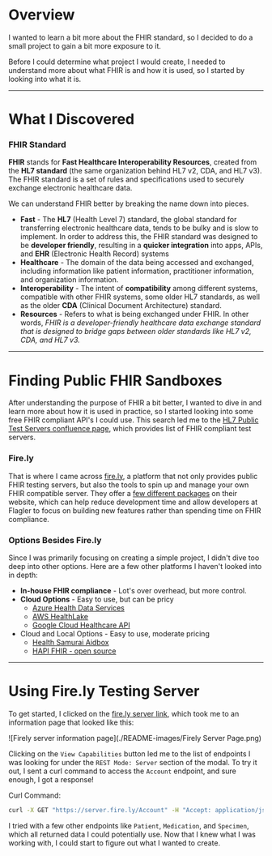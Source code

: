 # Overview
I wanted to learn a bit more about the FHIR standard, so I decided to do a small project to gain a bit more exposure to it.

Before I could determine what project I would create, I needed to understand more about what FHIR is and how it is used, so I started by looking into what it is.

___
# What I Discovered
### FHIR Standard
**FHIR** stands for **Fast Healthcare Interoperability Resources**, created from the **HL7 standard** (the same organization behind HL7 v2, CDA, and HL7 v3). The FHIR standard is a set of rules and specifications used to securely exchange electronic healthcare data.

We can understand FHIR better by breaking the name down into pieces.
- **Fast** - The **HL7** (Health Level 7) standard, the global standard for transferring electronic healthcare data, tends to be bulky and is slow to implement. In order to address this, the FHIR standard was designed to be **developer friendly**, resulting in a **quicker integration** into apps, APIs, and **EHR** (Electronic Health Record) systems
- **Healthcare** - The domain of the data being accessed and exchanged, including information like patient information, practitioner information, and organization information.
- **Interoperability** - The intent of **compatibility** among different systems, compatible with other FHIR systems, some older HL7 standards, as well as the older **CDA** (Clinical Document Architecture) standard.
- **Resources** - Refers to what is being exchanged under FHIR.
In other words, *FHIR is a developer-friendly healthcare data exchange standard that is designed to bridge gaps between older standards like HL7 v2, CDA, and HL7 v3.* 

___
# Finding Public FHIR Sandboxes
After understanding the purpose of FHIR a bit better, I wanted to dive in and learn more about how it is used in practice, so I started looking into some free FHIR compliant API's I could use. This search led me to the [HL7 Public Test Servers confluence page](https://confluence.hl7.org/spaces/FHIR/pages/35718859/Public+Test+Servers), which provides list of FHIR compliant test servers.

### Fire.ly
That is where I came across [fire.ly](https://fire.ly/), a platform that not only provides public FHIR testing servers, but also the tools to spin up and manage your own FHIR compatible server. They offer a [few different packages](https://fire.ly/packages/) on their website, which can help reduce development time and allow developers at Flagler to focus on building new features rather than spending time on FHIR compliance.

### Options Besides Fire.ly
Since I was primarily focusing on creating a simple project, I didn't dive too deep into other options. Here are a few other platforms I haven't looked into in depth:
- **In-house FHIR compliance** - Lot's over overhead, but more control.
- **Cloud Options** - Easy to use, but can be pricy
	- [Azure Health Data Services](https://azure.microsoft.com/en-us/products/health-data-services/)
	- [AWS HealthLake](https://aws.amazon.com/healthlake/)
	- [Google Cloud Healthcare API](https://cloud.google.com/healthcare-api?hl=en)
- Cloud and Local Options - Easy to use, moderate pricing
	- [Health Samurai Aidbox](https://www.health-samurai.io/fhir-server)
	- [HAPI FHIR - open source](https://hapifhir.io/)

___
# Using Fire.ly Testing Server
To get started, I clicked on the [fire.ly server link](https://server.fire.ly/), which took me to an information page that looked like this:

![Firely server information page](./README-images/Firely Server Page.png)

Clicking on the `View Capabilities` button led me to the list of endpoints I was looking for under the `REST Mode: Server` section of the modal. To try it out, I sent a curl command to access the `Account` endpoint, and sure enough, I got a response!

Curl Command:
```bash
curl -X GET "https://server.fire.ly/Account" -H "Accept: application/json"
```

I tried with a few other endpoints like `Patient`, `Medication`, and `Specimen`, which all returned data I could potentially use. Now that I knew what I was working with, I could start to figure out what I wanted to create.